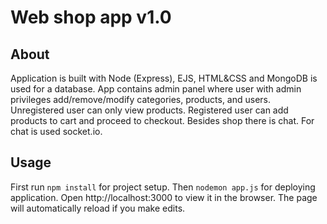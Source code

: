 # Web shop app v1.0
## About
Application is built with Node (Express), EJS, HTML&CSS and MongoDB is used for a database. 
App contains admin panel where user with admin privileges add/remove/modify categories, products, and users.
Unregistered user can only view products.
Registered user can add products to cart and proceed to checkout.
Besides shop there is chat. For chat is used socket.io.
## Usage
First run `npm install` for project setup.
Then `nodemon app.js` for deploying application.
Open http://localhost:3000 to view it in the browser.
The page will automatically reload if you make edits.
